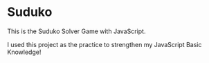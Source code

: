 # Suduko
This is the Suduko Solver Game with JavaScript.

I used this project as the practice to strengthen my JavaScript Basic Knowledge!
